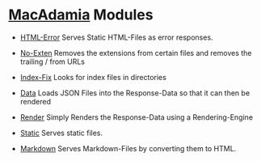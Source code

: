 # [MacAdamia](/) Modules

 * [HTML-Error](htmlerror.md)
   Serves Static HTML-Files as error responses.

 * [No-Exten](noexten.md)
   Removes the extensions from certain files and removes the trailing / from URLs

 * [Index-Fix](indexfix.md)
   Looks for index files in directories

 * [Data](data.md)
   Loads JSON Files into the Response-Data so that it can then be rendered

 * [Render](render.md)
   Simply Renders the Response-Data using a Rendering-Engine

 * [Static](static.md)
   Serves static files.

 * [Markdown](markdown.md)
   Serves Markdown-Files by converting them to HTML.
